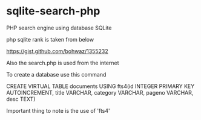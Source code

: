 sqlite-search-php
=================

PHP search engine using database SQLite

php sqlite rank is taken from below

https://gist.github.com/bohwaz/1355232

Also the search.php is used from the internet

To create a database use this command

CREATE VIRTUAL TABLE documents USING fts4(id INTEGER PRIMARY KEY AUTOINCREMENT, title VARCHAR, category VARCHAR, pageno VARCHAR, desc TEXT)

Important thing to note is the use of 'fts4'

